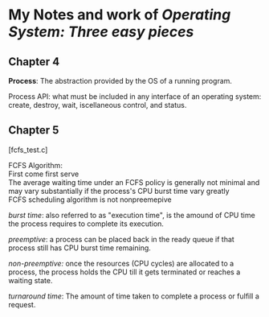 # My Notes and work of *Operating System: Three easy pieces*

## Chapter 4
**Process**: The abstraction provided by the OS of a running program.

Process API:
what must be included in any interface of an operating system: create, destroy, wait, iscellaneous control, and status.

## Chapter 5
[fcfs_test.c]

FCFS Algorithm:  
First come first serve  
The average waiting time under an FCFS policy is generally not minimal and may vary substantially if the process's CPU burst time vary greatly  
FCFS scheduling algorithm is not nonpreemepive

*burst time*: also referred to as "execution time", is the amound of CPU time the process requires to complete its execution.

*preemptive*: a process can be placed back in the ready queue if that process still has CPU burst time remaining.

*non-preemptive:* once the resources (CPU cycles) are allocated to a process, the process holds the CPU till it gets terminated or reaches a waiting state.

*turnaround time*: The amount of time taken to complete a process or fulfill a request.